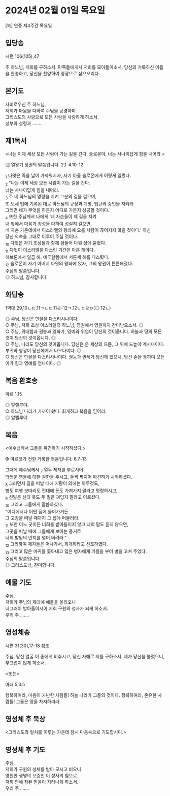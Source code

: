 # 2024년 02월 01일 목요일

[녹] 연중 제4주간 목요일  


## 입당송

시편 106(105),47

주 하느님, 저희를 구하소서. 민족들에게서 저희를 모아들이소서. 당신의 거룩하신 이름을 찬송하고, 당신을 찬양하여 영광으로 삼으오리다.  
  
## 본기도

자비로우신 주 하느님,  
저희가 마음을 다하여 주님을 공경하며  
그리스도의 사랑으로 모든 사람을 사랑하게 하소서.  
성부와 성령과 …….  
  
## 제1독서

<나는 이제 세상 모든 사람이 가는 길을 간다. 솔로몬아, 너는 사나이답게 힘을 내어라.>

▥ 열왕기 상권의 말씀입니다. 2,1-4.10-12

<sub>1</sub> 다윗은 죽을 날이 가까워지자, 자기 아들 솔로몬에게 이렇게 일렀다.  
<sub>2</sub> “나는 이제 세상 모든 사람이 가는 길을 간다.  
너는 사나이답게 힘을 내어라.  
<sub>3</sub> 주 네 하느님의 명령을 지켜 그분의 길을 걸으며,  
또 모세 법에 기록된 대로 하느님의 규정과 계명, 법규와 증언을 지켜라.  
그러면 네가 무엇을 하든지 어디로 가든지 성공할 것이다.  
<sub>4</sub> 또한 주님께서 나에게 ‘네 자손들이 제 길을 지켜  
내 앞에서 마음과 정성을 다하여 성실히 걸으면,  
네 자손 가운데에서 이스라엘의 왕좌에 오를 사람이 끊어지지 않을 것이다.’ 하신  
당신 약속을 그대로 이루어 주실 것이다.  
<sub>10</sub> 다윗은 자기 조상들과 함께 잠들어 다윗 성에 묻혔다.  
<sub>11</sub> 다윗이 이스라엘을 다스린 기간은 마흔 해이다.  
헤브론에서 일곱 해, 예루살렘에서 서른세 해를 다스렸다.  
<sub>12</sub> 솔로몬이 자기 아버지 다윗의 왕좌에 앉자, 그의 왕권이 튼튼해졌다.  
주님의 말씀입니다.  
◎ 하느님, 감사합니다.  
  
## 화답송

1역대 29,10ㄴㄷ.11ㄱㄴㄷ.11ㄹ-12ㄱ.12ㄴㄷㄹㅁ(◎ 12ㄴ)

◎ 주님, 당신은 만물을 다스리시나이다.  
○ 주님, 저희 조상 이스라엘의 하느님, 영원에서 영원까지 찬미받으소서. ◎  
○ 주님, 위대함과 권능과 영화가, 영예와 위엄이 당신의 것이옵니다. 하늘과 땅의 모든 것이 당신의 것이옵니다. ◎  
○ 주님, 나라도 당신의 것이옵니다. 당신은 온 세상의 으뜸, 그 위에 드높이 계시나이다. 부귀와 영광이 당신에게서 나오나이다. ◎  
○ 당신은 만물을 다스리시나이다. 권능과 권세가 당신께 있으니, 당신 손을 통하여 모든 이가 힘과 영예를 얻나이다. ◎  
  
## 복음 환호송

마르 1,15

◎ 알렐루야.  
○ 하느님 나라가 가까이 왔다. 회개하고 복음을 믿어라.  
◎ 알렐루야.  
  
## 복음

<예수님께서 그들을 파견하기 시작하셨다.>

✠ 마르코가 전한 거룩한 복음입니다. 6,7-13

그때에 예수님께서 <sub>7</sub> 열두 제자를 부르시어  
더러운 영들에 대한 권한을 주시고, 둘씩 짝지어 파견하기 시작하셨다.  
<sub>8</sub> 그러면서 길을 떠날 때에 지팡이 외에는 아무것도,  
빵도 여행 보따리도 전대에 돈도 가져가지 말라고 명령하시고,  
<sub>9</sub> 신발은 신되 옷도 두 벌은 껴입지 말라고 이르셨다.  
<sub>10</sub> 그리고 그들에게 말씀하셨다.  
“어디에서나 어떤 집에 들어가거든  
그 고장을 떠날 때까지 그 집에 머물러라.  
<sub>11</sub> 또한 어느 곳이든 너희를 받아들이지 않고 너희 말도 듣지 않으면,  
그곳을 떠날 때에 그들에게 보이는 증거로  
너희 발밑의 먼지를 털어 버려라.”  
<sub>12</sub> 그리하여 제자들은 떠나가서, 회개하라고 선포하였다.  
<sub>13</sub> 그리고 많은 마귀를 쫓아내고 많은 병자에게 기름을 부어 병을 고쳐 주었다.  
주님의 말씀입니다.  
◎ 그리스도님, 찬미합니다.  
  
## 예물 기도

주님,  
저희가 주님의 제대에 예물을 올리오니  
너그러이 받아들이시어 저희 구원의 성사가 되게 하소서.  
우리 주 …….  
  
## 영성체송

시편 31(30),17-18 참조

주님, 당신 얼굴 이 종에게 비추시고, 당신 자애로 저를 구하소서. 제가 당신을 불렀으니, 부끄럽지 않게 하소서.  
  
<또는>  
  
마태 5,3.5  
  
행복하여라, 마음이 가난한 사람들! 하늘 나라가 그들의 것이다. 행복하여라, 온유한 사람들! 그들은 땅을 차지하리라.  
## 영성체 후 묵상

<그리스도와 일치를 이루는 가운데 잠시 마음속으로 기도합시다.>  
## 영성체 후 기도

주님,  
저희가 구원의 성체를 받아 모시고 비오니  
영원한 생명의 보증인 이 성사의 힘으로  
저희 안에 참된 믿음이 자라나게 하소서.  
우리 주 …….